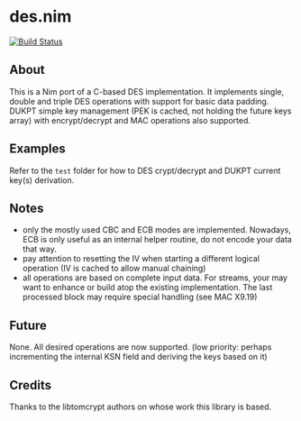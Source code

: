 des.nim
=======

[![Build Status](https://travis-ci.org/LucaWolf/des.nim.svg?branch=master)](https://travis-ci.org/LucaWolf/des.nim)

About
-----
This is a Nim port of a C-based DES implementation. It implements single, double and triple DES operations with support for basic data padding. 
DUKPT simple key management (PEK is cached, not holding the future keys array) with encrypt/decrypt and MAC operations also supported.

Examples
--------
Refer to the `test` folder for how to DES crypt/decrypt and DUKPT current key(s) derivation.

Notes
-----
- only the mostly used CBC and ECB modes are implemented. Nowadays, ECB is only useful as an internal helper routine, do not encode your data that way.
- pay attention to resetting the IV when starting a different logical operation (IV is cached to allow manual chaining)
- all operations are based on complete input data. For streams, your may want to enhance or build atop the existing implementation. The last processed block may require special handling (see MAC X9.19)

Future
------
None. All desired operations are now supported. (low priority: perhaps incrementing the internal KSN field and deriving the keys based on it)

Credits
-------
Thanks to the libtomcrypt authors on whose work this library is based.
